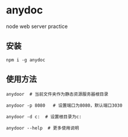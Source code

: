 # anydoc
node web server practice

## 安装
```
npm i -g anydoc
```

## 使用方法
```
anydoor  # 当前文件夹作为静态资源服务器根目录

anydoor -p 8080   # 设置端口为8080，默认端口3030

anydoor -d c:  # 设置根目录为c:

anydoor --help  # 更多使用说明
```
